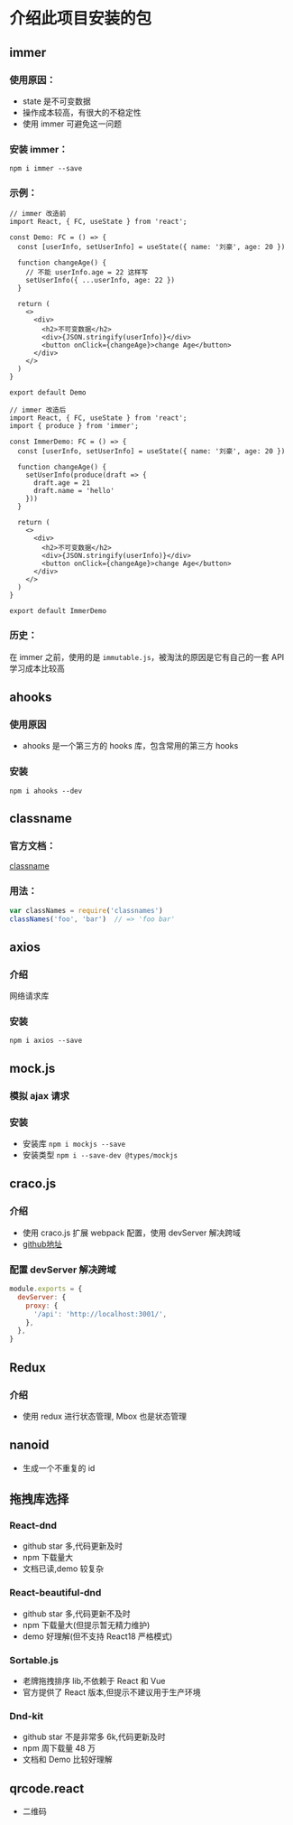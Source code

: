 # 介绍此项目安装的包

## immer
### 使用原因：
+ state 是不可变数据
+ 操作成本较高，有很大的不稳定性
+ 使用 immer 可避免这一问题

### 安装 immer：
`npm i immer --save`


### 示例：
```tsx
// immer 改造前
import React, { FC, useState } from 'react';

const Demo: FC = () => {
  const [userInfo, setUserInfo] = useState({ name: '刘豪', age: 20 })

  function changeAge() {
    // 不能 userInfo.age = 22 这样写
    setUserInfo({ ...userInfo, age: 22 })
  }

  return (
    <>
      <div>
        <h2>不可变数据</h2>
        <div>{JSON.stringify(userInfo)}</div>
        <button onClick={changeAge}>change Age</button>
      </div>
    </>
  )
}

export default Demo
```
```tsx
// immer 改造后
import React, { FC, useState } from 'react';
import { produce } from 'immer';

const ImmerDemo: FC = () => {
  const [userInfo, setUserInfo] = useState({ name: '刘豪', age: 20 })

  function changeAge() {
    setUserInfo(produce(draft => {
      draft.age = 21
      draft.name = 'hello'
    }))
  }

  return (
    <>
      <div>
        <h2>不可变数据</h2>
        <div>{JSON.stringify(userInfo)}</div>
        <button onClick={changeAge}>change Age</button>
      </div>
    </>
  )
}

export default ImmerDemo
```

### 历史：
在 immer 之前，使用的是 `immutable.js`，被淘汰的原因是它有自己的一套 API 学习成本比较高

## ahooks
### 使用原因
+ ahooks 是一个第三方的 hooks 库，包含常用的第三方 hooks
### 安装
`npm i ahooks --dev`

## classname
### 官方文档：
[classname](https://github.com/JedWatson/classnames)
### 用法：
```ts
var classNames = require('classnames')
classNames('foo', 'bar')  // => 'foo bar'
```

## axios
### 介绍
网络请求库
### 安装
`npm i axios --save`

## mock.js
### 模拟 ajax 请求
### 安装
+ 安装库 `npm i mockjs --save`
+ 安装类型 `npm i --save-dev @types/mockjs`

## craco.js
### 介绍
+ 使用 craco.js 扩展 webpack 配置，使用 devServer 解决跨域
+ [github地址](https://github.com/dilanx/craco)

### 配置 devServer 解决跨域
```js
module.exports = {
  devServer: {
    proxy: {
      '/api': 'http://localhost:3001/',
    },
  },
}
```

## Redux
### 介绍
+ 使用 redux 进行状态管理, Mbox 也是状态管理

## nanoid
+ 生成一个不重复的 id

## 拖拽库选择
### React-dnd
+ github star 多,代码更新及时
+ npm 下载量大
+ 文档已读,demo 较复杂

### React-beautiful-dnd
+ github star 多,代码更新不及时
+ npm 下载量大(但提示暂无精力维护)
+ demo 好理解(但不支持 React18 严格模式)

### Sortable.js
+ 老牌拖拽排序 lib,不依赖于 React 和 Vue
+ 官方提供了 React 版本,但提示不建议用于生产环境

### Dnd-kit
+ github star 不是非常多 6k,代码更新及时
+ npm 周下载量 48 万
+ 文档和 Demo 比较好理解

## qrcode.react
+ 二维码